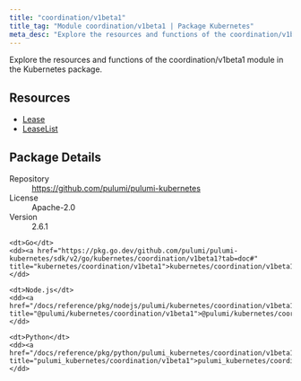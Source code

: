 ```yaml
---
title: "coordination/v1beta1"
title_tag: "Module coordination/v1beta1 | Package Kubernetes"
meta_desc: "Explore the resources and functions of the coordination/v1beta1 module in the Kubernetes package."
---
```


<!-- WARNING: this file was generated by Pulumi Docs Generator. -->
<!-- Do not edit by hand unless you're certain you know what you are doing! -->

Explore the resources and functions of the coordination/v1beta1 module in the Kubernetes package.

<h2 id="resources">Resources</h2>
<ul class="api">
    <li><a href="lease" title="Lease"><span class="symbol resource"></span>Lease</a></li>
    <li><a href="leaselist" title="LeaseList"><span class="symbol resource"></span>LeaseList</a></li>
</ul>

<h2 id="package-details">Package Details</h2>
<dl class="package-details">
	<dt>Repository</dt>
	<dd><a href="https://github.com/pulumi/pulumi-kubernetes">https://github.com/pulumi/pulumi-kubernetes</a></dd>
	<dt>License</dt>
	<dd>Apache-2.0</dd>
	<dt>Version</dt>
	<dd>2.6.1</dd>
</dl>



<dl class="tabular">

    <dt>Go</dt>
    <dd><a href="https://pkg.go.dev/github.com/pulumi/pulumi-kubernetes/sdk/v2/go/kubernetes/coordination/v1beta1?tab=doc#" title="kubernetes/coordination/v1beta1">kubernetes/coordination/v1beta1</a></dd>

    <dt>Node.js</dt>
    <dd><a href="/docs/reference/pkg/nodejs/pulumi/kubernetes/coordination/v1beta1/#" title="@pulumi/kubernetes/coordination/v1beta1">@pulumi/kubernetes/coordination/v1beta1</a></dd>

    <dt>Python</dt>
    <dd><a href="/docs/reference/pkg/python/pulumi_kubernetes/coordination/v1beta1" title="pulumi_kubernetes/coordination/v1beta1">pulumi_kubernetes/coordination/v1beta1</a></dd>

</dl>

